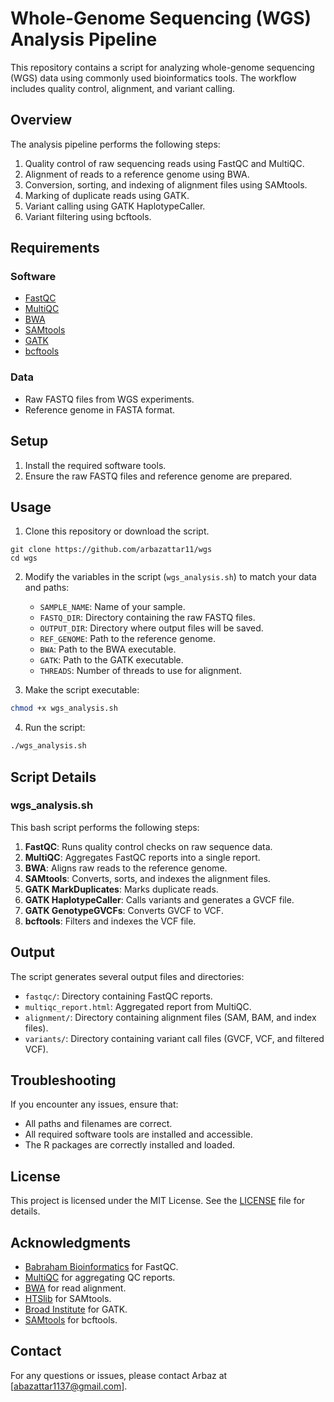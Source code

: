# Whole-Genome Sequencing (WGS) Analysis Pipeline

This repository contains a script for analyzing whole-genome sequencing (WGS) data using commonly used bioinformatics tools. The workflow includes quality control, alignment, and variant calling.

## Overview

The analysis pipeline performs the following steps:
1. Quality control of raw sequencing reads using FastQC and MultiQC.
2. Alignment of reads to a reference genome using BWA.
3. Conversion, sorting, and indexing of alignment files using SAMtools.
4. Marking of duplicate reads using GATK.
5. Variant calling using GATK HaplotypeCaller.
6. Variant filtering using bcftools.

## Requirements

### Software
- [FastQC](https://www.bioinformatics.babraham.ac.uk/projects/fastqc/)
- [MultiQC](https://multiqc.info/)
- [BWA](http://bio-bwa.sourceforge.net/)
- [SAMtools](http://www.htslib.org/)
- [GATK](https://gatk.broadinstitute.org/hc/en-us)
- [bcftools](http://samtools.github.io/bcftools/)

### Data
- Raw FASTQ files from WGS experiments.
- Reference genome in FASTA format.

## Setup

1. Install the required software tools.
2. Ensure the raw FASTQ files and reference genome are prepared.

## Usage

1. Clone this repository or download the script.

```
git clone https://github.com/arbazattar11/wgs
cd wgs
```

2. Modify the variables in the script (`wgs_analysis.sh`) to match your data and paths:
    - `SAMPLE_NAME`: Name of your sample.
    - `FASTQ_DIR`: Directory containing the raw FASTQ files.
    - `OUTPUT_DIR`: Directory where output files will be saved.
    - `REF_GENOME`: Path to the reference genome.
    - `BWA`: Path to the BWA executable.
    - `GATK`: Path to the GATK executable.
    - `THREADS`: Number of threads to use for alignment.

3. Make the script executable:

```bash
chmod +x wgs_analysis.sh
```

4. Run the script:

```bash
./wgs_analysis.sh
```

## Script Details

### wgs_analysis.sh

This bash script performs the following steps:

1. **FastQC**: Runs quality control checks on raw sequence data.
2. **MultiQC**: Aggregates FastQC reports into a single report.
3. **BWA**: Aligns raw reads to the reference genome.
4. **SAMtools**: Converts, sorts, and indexes the alignment files.
5. **GATK MarkDuplicates**: Marks duplicate reads.
6. **GATK HaplotypeCaller**: Calls variants and generates a GVCF file.
7. **GATK GenotypeGVCFs**: Converts GVCF to VCF.
8. **bcftools**: Filters and indexes the VCF file.

## Output

The script generates several output files and directories:
- `fastqc/`: Directory containing FastQC reports.
- `multiqc_report.html`: Aggregated report from MultiQC.
- `alignment/`: Directory containing alignment files (SAM, BAM, and index files).
- `variants/`: Directory containing variant call files (GVCF, VCF, and filtered VCF).

## Troubleshooting

If you encounter any issues, ensure that:
- All paths and filenames are correct.
- All required software tools are installed and accessible.
- The R packages are correctly installed and loaded.

## License

This project is licensed under the MIT License. See the [LICENSE](LICENSE) file for details.

## Acknowledgments

- [Babraham Bioinformatics](https://www.bioinformatics.babraham.ac.uk/projects/fastqc/) for FastQC.
- [MultiQC](https://multiqc.info/) for aggregating QC reports.
- [BWA](http://bio-bwa.sourceforge.net/) for read alignment.
- [HTSlib](http://www.htslib.org/) for SAMtools.
- [Broad Institute](https://gatk.broadinstitute.org/hc/en-us) for GATK.
- [SAMtools](http://samtools.github.io/bcftools/) for bcftools.

## Contact

For any questions or issues, please contact Arbaz at [abazattar1137@gmail.com].
```
